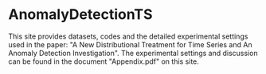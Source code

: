 # AnomalyDetectionTS
This site provides datasets, codes and the detailed experimental settings used in the paper: "A New Distributional Treatment for Time Series and An Anomaly Detection Investigation". The experimental settings and discussion can be found in the document "Appendix.pdf" on this site.
